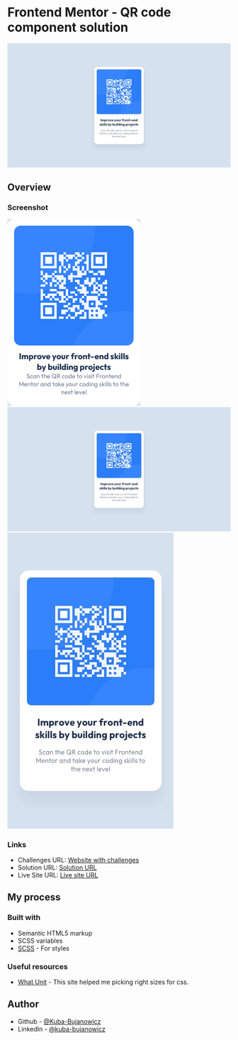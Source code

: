 # Frontend Mentor - QR code component solution

![Design preview for the QR code component](design/desktop-design.jpg)

## Overview

### Screenshot

![QR code component](design/qr-code-component.png)
![Design preview for the QR code component](design/desktop-design.jpg)
![Mobile design preview for the QR code component](design/mobile-design.jpg)

### Links

- Challenges URL: [Website with challenges](https://www.frontendmentor.io)
- Solution URL: [Solution URL](https://github.com/Kuba-Bujanowicz/frontend-mentor/tree/main/qr-code-component-main)
- Live Site URL: [Live site URL](https://6592ce927632d6cb50eb6ef7--dulcet-pavlova-9302cd.netlify.app/)

## My process

### Built with

- Semantic HTML5 markup
- SCSS variables
- [SCSS](https://sass-lang.com/) - For styles

### Useful resources

- [What Unit](https://whatunit.com/) - This site helped me picking right sizes for css.

## Author

- Github - [@Kuba-Bujanowicz](https://github.com/Kuba-Bujanowicz)
- LinkedIn - [@kuba-bujanowicz](https://www.linkedin.com/in/kuba-bujanowicz-2ba715253/)
